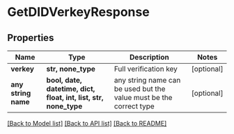 # GetDIDVerkeyResponse


## Properties
Name | Type | Description | Notes
------------ | ------------- | ------------- | -------------
**verkey** | **str, none_type** | Full verification key | [optional] 
**any string name** | **bool, date, datetime, dict, float, int, list, str, none_type** | any string name can be used but the value must be the correct type | [optional]

[[Back to Model list]](../README.md#documentation-for-models) [[Back to API list]](../README.md#documentation-for-api-endpoints) [[Back to README]](../README.md)


